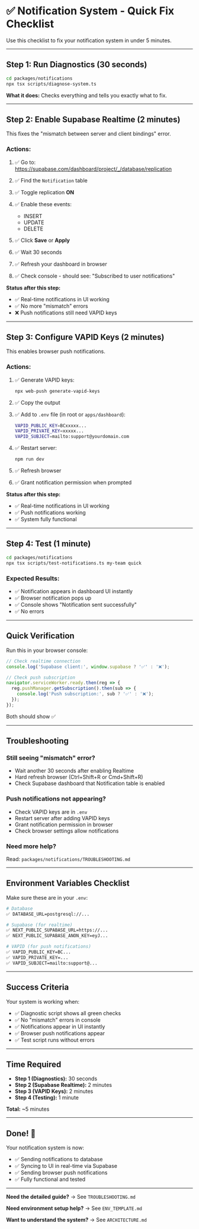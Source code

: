 # ✅ Notification System - Quick Fix Checklist

Use this checklist to fix your notification system in under 5 minutes.

---

## Step 1: Run Diagnostics (30 seconds)

```bash
cd packages/notifications
npx tsx scripts/diagnose-system.ts
```

**What it does:** Checks everything and tells you exactly what to fix.

---

## Step 2: Enable Supabase Realtime (2 minutes)

This fixes the "mismatch between server and client bindings" error.

### Actions:

1. ✅ Go to: https://supabase.com/dashboard/project/_/database/replication

2. ✅ Find the `Notification` table

3. ✅ Toggle replication **ON**

4. ✅ Enable these events:
   - INSERT
   - UPDATE
   - DELETE

5. ✅ Click **Save** or **Apply**

6. ✅ Wait 30 seconds

7. ✅ Refresh your dashboard in browser

8. ✅ Check console - should see: "Subscribed to user notifications"

**Status after this step:**
- ✅ Real-time notifications in UI working
- ✅ No more "mismatch" errors
- ❌ Push notifications still need VAPID keys

---

## Step 3: Configure VAPID Keys (2 minutes)

This enables browser push notifications.

### Actions:

1. ✅ Generate VAPID keys:
   ```bash
   npx web-push generate-vapid-keys
   ```

2. ✅ Copy the output

3. ✅ Add to `.env` file (in root or `apps/dashboard`):
   ```bash
   VAPID_PUBLIC_KEY=BCxxxxx...
   VAPID_PRIVATE_KEY=xxxxx...
   VAPID_SUBJECT=mailto:support@yourdomain.com
   ```

4. ✅ Restart server:
   ```bash
   npm run dev
   ```

5. ✅ Refresh browser

6. ✅ Grant notification permission when prompted

**Status after this step:**
- ✅ Real-time notifications in UI working
- ✅ Push notifications working
- ✅ System fully functional

---

## Step 4: Test (1 minute)

```bash
cd packages/notifications
npx tsx scripts/test-notifications.ts my-team quick
```

### Expected Results:

- ✅ Notification appears in dashboard UI instantly
- ✅ Browser notification pops up
- ✅ Console shows "Notification sent successfully"
- ✅ No errors

---

## Quick Verification

Run this in your browser console:

```javascript
// Check realtime connection
console.log('Supabase client:', window.supabase ? '✅' : '❌');

// Check push subscription
navigator.serviceWorker.ready.then(reg => {
  reg.pushManager.getSubscription().then(sub => {
    console.log('Push subscription:', sub ? '✅' : '❌');
  });
});
```

Both should show ✅

---

## Troubleshooting

### Still seeing "mismatch" error?

- Wait another 30 seconds after enabling Realtime
- Hard refresh browser (Ctrl+Shift+R or Cmd+Shift+R)
- Check Supabase dashboard that Notification table is enabled

### Push notifications not appearing?

- Check VAPID keys are in `.env`
- Restart server after adding VAPID keys
- Grant notification permission in browser
- Check browser settings allow notifications

### Need more help?

Read: `packages/notifications/TROUBLESHOOTING.md`

---

## Environment Variables Checklist

Make sure these are in your `.env`:

```bash
# Database
✅ DATABASE_URL=postgresql://...

# Supabase (for realtime)
✅ NEXT_PUBLIC_SUPABASE_URL=https://...
✅ NEXT_PUBLIC_SUPABASE_ANON_KEY=eyJ...

# VAPID (for push notifications)
✅ VAPID_PUBLIC_KEY=BC...
✅ VAPID_PRIVATE_KEY=...
✅ VAPID_SUBJECT=mailto:support@...
```

---

## Success Criteria

Your system is working when:

- ✅ Diagnostic script shows all green checks
- ✅ No "mismatch" errors in console
- ✅ Notifications appear in UI instantly
- ✅ Browser push notifications appear
- ✅ Test script runs without errors

---

## Time Required

- **Step 1 (Diagnostics):** 30 seconds
- **Step 2 (Supabase Realtime):** 2 minutes
- **Step 3 (VAPID Keys):** 2 minutes
- **Step 4 (Testing):** 1 minute

**Total:** ~5 minutes

---

## Done! 🎉

Your notification system is now:

- ✅ Sending notifications to database
- ✅ Syncing to UI in real-time via Supabase
- ✅ Sending browser push notifications
- ✅ Fully functional and tested

---

**Need the detailed guide?** → See `TROUBLESHOOTING.md`

**Need environment setup help?** → See `ENV_TEMPLATE.md`

**Want to understand the system?** → See `ARCHITECTURE.md`

